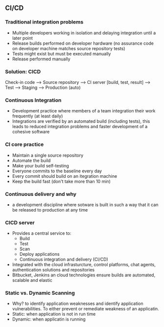 ## CI/CD

### Traditional integration problems 
* Multiple developers working in isolation and delaying integration until a later point
* Release builds performed on developer hardware (no assurance code on developer machine matches source repository tests)
* Tests might exist but must be executed manually
* Release performed manually

### Solution: CICD 
Check-in code --> Source repository --> CI server [build, test, result] --> Test --> Staging --> Production (auto)

### Continuous Integration 
* Development practice where members of a team integration their work frequently (at least daily)
* Integrations are verified by an automated build (including tests), this leads to reduced integration problems and faster development of a cohesive software

### CI core practice
* Maintain a single source repository 
* Automate the build 
* Make your build self-testing
* Everyone commits to the baseline every day
* Every commit should build on an itegration machine 
* Keep the build fast (don't take more than 10 min)

### Continuous delivery and why 
* a development discipline where sotware is built in such a way that it can be released to production at any time

### CICD server
* Provides a central service to:
    * Build 
    * Test 
    * Scan 
    * Deploy applications
    * Continuous integration and delivery (CI/CD)
* Integrated with the cloud infrasturcture, control platforms, chat agents, authentication solutions and repositories
* Bitbucket, Jenkins an cloud technologies ensure builds are automated, scalable and elastic 

### Static vs. Dynamic Scanning 
* Why? to identify application weaknesses and identify application vulnerabilities. To either prevent or remediate weakness of an applicatin. 
* Static: when application is not in run time
* Dynamic: when applicatin is running 



